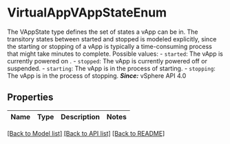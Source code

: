 # VirtualAppVAppStateEnum

The VAppState type defines the set of states a vApp can be in.  The transitory states between started and stopped is modeled explicitly, since the starting or stopping of a vApp is typically a time-consuming process that might take minutes to complete.  Possible values: - `started`: The vApp is currently powered on . - `stopped`: The vApp is currently powered off or suspended. - `starting`: The vApp is in the process of starting. - `stopping`: The vApp is in the process of stopping.    ***Since:*** vSphere API 4.0 

## Properties
Name | Type | Description | Notes
------------ | ------------- | ------------- | -------------

[[Back to Model list]](../README.md#documentation-for-models) [[Back to API list]](../README.md#documentation-for-api-endpoints) [[Back to README]](../README.md)


